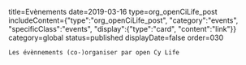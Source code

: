 title=Evènements
date=2019-03-16
type=org_openCiLife_post
includeContent={"type":"org_openCiLife_post", "category":"events", "specificClass":"events", "display":{"type":"card", "content":"link"}}
category=global
status=published
displayDate=false
order=030
~~~~~~
Les évènnements (co-)organiser par open Cy Life
